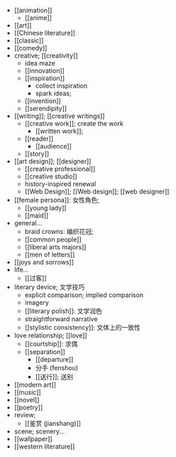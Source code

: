 - [[animation]]
    - [[anime]]
- [[art]]
- [[Chinese literature]]
- [[classic]]
- [[comedy]]
- creative; [[creativity]]
    - idea maze
    - [[innovation]]
    - [[inspiration]]
        - collect inspiration
        - spark ideas; 
    - [[invention]]
    - [[serendipity]]
- [[writing]]; [[creative writings]]
    - [[creative work]]; create the work
        - [[written work]];
    - [[reader]]
        - [[audience]]
    - [[story]]
- [[art design]]; [[designer]]
    - [[creative professional]]
    - [[creative studio]]
    - history-inspired renewal
    - [[Web Design]]; [[Web design]]; [[web designer]]
- [[female persona]]: 女性角色; 
    - [[young lady]]
    - [[maid]]
- general...
    - braid crowns: 编织花冠; 
    - [[common people]]
    - [[liberal arts majors]]
    - [[men of letters]]
- [[joys and sorrows]]
- life...
    - [[过客]]
- literary device; 文学技巧
    - explicit comparison; implied comparison
    - imagery
    - [[literary polish]]: 文学润色
    - straightforward narrative
    - [[stylistic consistency]]: 文体上的一致性 
- love relationship; [[love]]
    - [[courtship]]: 求偶
    - [[separation]]
        - [[departure]]
        - 分手 (fenshou)
        - [[送行]]; 送别
- [[modern art]]
- [[music]]
- [[novel]]
- [[poetry]]
- review;
    - [[鉴赏 (jianshang)]]
- scene; scenery...
- [[wallpaper]]
- [[western literature]]
